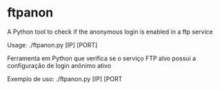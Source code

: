 # ftpanon
A Python tool to check if the anonymous login is enabled in a ftp service

Usage: ./ftpanon.py [IP] [PORT]


Ferramenta em Python que verifica se o serviço FTP alvo possui a configuração de login anônimo ativo 

Exemplo de uso: ./ftpanon.py [IP] [PORT
